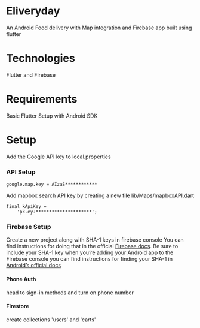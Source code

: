 # Eliveryday

An Android Food delivery with Map integration and Firebase app built using flutter 

# Technologies 
Flutter and Firebase

# Requirements

Basic Flutter Setup with Android SDK

# Setup

Add the Google API key to local.properties

### API Setup

```
google.map.key = AIzaS************
```

Add mapbox search API key by creating a new file
lib/Maps/mapboxAPI.dart

```
final kApiKey =
    'pk.eyJ*********************';
```


### Firebase Setup
Create a new project along with SHA-1 keys in firebase console
You can find instructions for doing that in the official [Firebase docs](https://firebase.google.com/docs/flutter/setup?platform=android). Be sure to include your SHA-1 key when you’re adding your Android app to the Firebase console you can find instructions for finding your SHA-1 in [Android’s official docs](https://developers.google.com/android/guides/client-auth)

#### Phone Auth
head to sign-in methods and turn on phone number

#### Firestore
create collections 'users' and 'carts'






